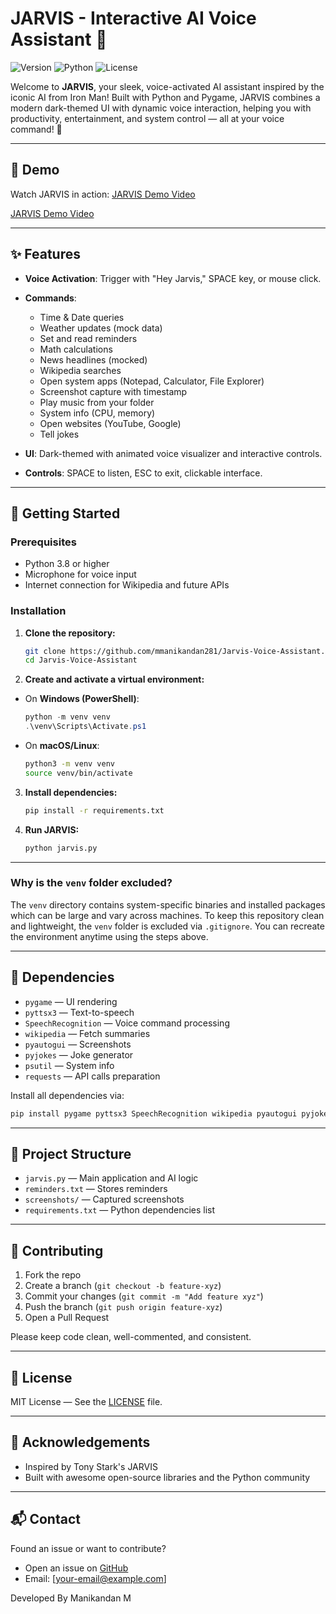 
# JARVIS - Interactive AI Voice Assistant 🤖

![Version](https://img.shields.io/badge/Version-1.0-blue.svg) ![Python](https://img.shields.io/badge/Python-3.8%2B-brightgreen.svg) ![License](https://img.shields.io/badge/License-MIT-yellow.svg)

Welcome to **JARVIS**, your sleek, voice-activated AI assistant inspired by the iconic AI from Iron Man! Built with Python and Pygame, JARVIS combines a modern dark-themed UI with dynamic voice interaction, helping you with productivity, entertainment, and system control — all at your voice command! 🚀

---

## 🎥 Demo

Watch JARVIS in action:
[JARVIS Demo Video](https://drive.google.com/file/d/1Vq1t1NOpXUUKhTkk02JzrpGYn6Yqf1JG/view?usp=sharing)

[JARVIS Demo Video](https://drive.google.com/file/d/1Vq1t1NOpXUUKhTkk02JzrpGYn6Yqf1JG/view?usp=sharing)


---

## ✨ Features

* **Voice Activation**: Trigger with "Hey Jarvis," SPACE key, or mouse click.
* **Commands**:

  * Time & Date queries
  * Weather updates (mock data)
  * Set and read reminders
  * Math calculations
  * News headlines (mocked)
  * Wikipedia searches
  * Open system apps (Notepad, Calculator, File Explorer)
  * Screenshot capture with timestamp
  * Play music from your folder
  * System info (CPU, memory)
  * Open websites (YouTube, Google)
  * Tell jokes
* **UI**: Dark-themed with animated voice visualizer and interactive controls.
* **Controls**: SPACE to listen, ESC to exit, clickable interface.

---

## 🚀 Getting Started

### Prerequisites

* Python 3.8 or higher
* Microphone for voice input
* Internet connection for Wikipedia and future APIs

### Installation

1. **Clone the repository:**

   ```bash
   git clone https://github.com/mmanikandan281/Jarvis-Voice-Assistant.git
   cd Jarvis-Voice-Assistant
   ```

2. **Create and activate a virtual environment:**

* On **Windows (PowerShell)**:

  ```powershell
  python -m venv venv
  .\venv\Scripts\Activate.ps1
  ```

* On **macOS/Linux**:

  ```bash
  python3 -m venv venv
  source venv/bin/activate
  ```

3. **Install dependencies:**

   ```bash
   pip install -r requirements.txt
   ```

4. **Run JARVIS:**

   ```bash
   python jarvis.py
   ```

---

### Why is the `venv` folder excluded?

The `venv` directory contains system-specific binaries and installed packages which can be large and vary across machines. To keep this repository clean and lightweight, the `venv` folder is excluded via `.gitignore`. You can recreate the environment anytime using the steps above.

---

## 🧩 Dependencies

* `pygame` — UI rendering
* `pyttsx3` — Text-to-speech
* `SpeechRecognition` — Voice command processing
* `wikipedia` — Fetch summaries
* `pyautogui` — Screenshots
* `pyjokes` — Joke generator
* `psutil` — System info
* `requests` — API calls preparation

Install all dependencies via:

```bash
pip install pygame pyttsx3 SpeechRecognition wikipedia pyautogui pyjokes psutil requests
```

---

## 📂 Project Structure

* `jarvis.py` — Main application and AI logic
* `reminders.txt` — Stores reminders
* `screenshots/` — Captured screenshots
* `requirements.txt` — Python dependencies list

---

## 🤝 Contributing

1. Fork the repo
2. Create a branch (`git checkout -b feature-xyz`)
3. Commit your changes (`git commit -m "Add feature xyz"`)
4. Push the branch (`git push origin feature-xyz`)
5. Open a Pull Request

Please keep code clean, well-commented, and consistent.

---

## 📜 License

MIT License — See the [LICENSE](LICENSE) file.

---

## 🙌 Acknowledgements

* Inspired by Tony Stark's JARVIS
* Built with awesome open-source libraries and the Python community

---

## 📬 Contact

Found an issue or want to contribute?

* Open an issue on [GitHub](https://github.com/mmanikandan281/Jarvis-Voice-Assistant)
* Email: \[[your-email@example.com](mailto:your-mmanikandan281@gmail.com)] 

Developed By Manikandan M
